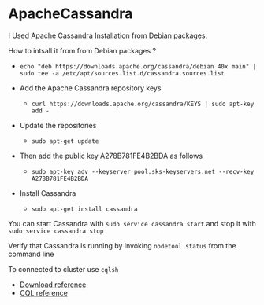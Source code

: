 # ApacheCassandra


I Used Apache Cassandra Installation from Debian packages.

How to intsall it from from Debian packages ?
- ```` echo "deb https://downloads.apache.org/cassandra/debian 40x main" | sudo tee -a /etc/apt/sources.list.d/cassandra.sources.list ````
- Add the Apache Cassandra repository keys 
  - ```` curl https://downloads.apache.org/cassandra/KEYS | sudo apt-key add - ```` 
- Update the repositories
  - ```` sudo apt-get update ```` 
 
- Then add the public key A278B781FE4B2BDA as follows
  - ```` sudo apt-key adv --keyserver pool.sks-keyservers.net --recv-key A278B781FE4B2BDA ````  
 
- Install Cassandra
  - ```` sudo apt-get install cassandra ```` 


You can start Cassandra with ```` sudo service cassandra start ```` and stop it with ```` sudo service cassandra stop ````

Verify that Cassandra is running by invoking ```` nodetool status ```` from the command line

To connected to cluster use ```` cqlsh ````

- [Download reference](https://cassandra.apache.org/_/download.html)
- [CQL reference](https://docs.datastax.com/en/archived/cql/3.1/cql/cql_reference/cqlReferenceTOC.html)

